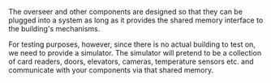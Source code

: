 The overseer and other components are designed so that they can be plugged into a system as long as it provides the shared memory interface to the building's mechanisms.

For testing purposes, however, since there is no actual building to test on, we need to provide a simulator. The simulator will pretend to be a collection of card readers, doors, elevators, cameras, temperature sensors etc. and communicate with your components via that shared memory.
